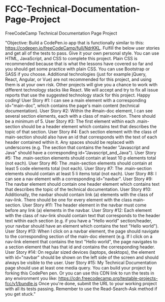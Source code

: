 # FCC-Technical-Documentation-Page-Project
FreeCodeCamp Technical Documentation Page Project

"Objective: Build a CodePen.io app that is functionally similar to this: https://codepen.io/freeCodeCamp/full/NdrKKL.
Fulfill the below user stories and get all of the tests to pass. Give it your own personal style.
You can use HTML, JavaScript, and CSS to complete this project. Plain CSS is recommended because that is what the lessons have covered so far and you should get some practice with plain CSS. You can use Bootstrap or SASS if you choose. Additional technologies (just for example jQuery, React, Angular, or Vue) are not recommended for this project, and using them is at your own risk. Other projects will give you a chance to work with different technology stacks like React. We will accept and try to fix all issue reports that use the suggested technology stack for this project. Happy coding!
User Story #1: I can see a main element with a corresponding id="main-doc", which contains the page's main content (technical documentation).
User Story #2: Within the #main-doc element, I can see several section elements, each with a class of main-section. There should be a minimum of 5.
User Story #3: The first element within each .main-section should be a header element which contains text that describes the topic of that section.
User Story #4: Each section element with the class of main-section should also have an id that corresponds with the text of each header contained within it. Any spaces should be replaced with underscores (e.g. The section that contains the header "Javascript and Java" should have a corresponding id="Javascript_and_Java").
User Story #5: The .main-section elements should contain at least 10 p elements total (not each).
User Story #6: The .main-section elements should contain at least 5 code elements total (not each).
User Story #7: The .main-section elements should contain at least 5 li items total (not each).
User Story #8: I can see a nav element with a corresponding id="navbar".
User Story #9: The navbar element should contain one header element which contains text that describes the topic of the technical documentation.
User Story #10: Additionally, the navbar should contain link (a) elements with the class of nav-link. There should be one for every element with the class main-section.
User Story #11: The header element in the navbar must come before any link (a) elements in the navbar.
User Story #12: Each element with the class of nav-link should contain text that corresponds to the header text within each section (e.g. if you have a "Hello world" section/header, your navbar should have an element which contains the text "Hello world").
User Story #13: When I click on a navbar element, the page should navigate to the corresponding section of the main-doc element (e.g. If I click on a nav-link element that contains the text "Hello world", the page navigates to a section element that has that id and contains the corresponding header.
User Story #14: On regular sized devices (laptops, desktops), the element with id="navbar" should be shown on the left side of the screen and should always be visible to the user.
User Story #15: My Technical Documentation page should use at least one media query.
You can build your project by forking this CodePen pen. Or you can use this CDN link to run the tests in any environment you like: https://cdn.freecodecamp.org/testable-projects-fcc/v1/bundle.js
Once you're done, submit the URL to your working project with all its tests passing.
Remember to use the Read-Search-Ask method if you get stuck."
